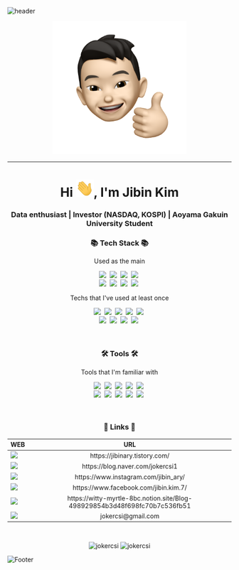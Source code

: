 ![header](https://capsule-render.vercel.app/api?type=waving&color=auto&height=200&section=header&text=JibinKim%20&animation=scaleIn&fontSize=70)
<p align="center">
<img src="https://github.com/jokercsi/jokercsi/blob/main/profile.png" width="300px">
</p>
<hr>
<h1 align="center">Hi <img width="40px" src="https://raw.githubusercontent.com/ABSphreak/ABSphreak/master/gifs/Hi.gif">, I'm Jibin Kim</h1>
<h3 align="center">Data enthusiast | Investor (NASDAQ, KOSPI) | Aoyama Gakuin University Student</h3>
</p>


<h3 align="center">📚 Tech Stack 📚</h3>

<p align="center"> Used as the main </p>
<p align="center">
	<img src="https://img.shields.io/badge/Python-3766AB?style=for-the-badge&logo=Python&logoColor=white"/></a>&nbsp 
  	<img src="https://img.shields.io/badge/Java-DF3A01?style=for-the-badge&logo=java&logoColor=white"/></a>&nbsp 
	<img src="https://img.shields.io/badge/Javascript-ffb13b?style=for-the-badge&logo=javascript&logoColor=white"/></a>&nbsp
  	<img src="https://img.shields.io/badge/React-61DAFB?style=for-the-badge&logo=React&logoColor=white"/></a>&nbsp
	<br>
  	<img src="https://img.shields.io/badge/React_Native-20232A?style=for-the-badge&logo=react&logoColor=61DAFB"/></a>&nbsp
  	<img src="https://img.shields.io/badge/MySQL-E6B91E?style=for-the-badge&logo=MySql&logoColor=white"/></a>&nbsp 
	<img src="https://img.shields.io/badge/Vue-02318D6?style=for-the-badge&logo=vue.js&logoColor=white"/></a>&nbsp
	<img src="https://img.shields.io/badge/Laravel-FF2D20?style=for-the-badge&&logo=laravel&logoColor=white"/></a>&nbsp 
</p>
<p align="center"> Techs that I've used at least once </p>
<p align="center">
	<img src="https://img.shields.io/badge/C-A8B9CC?style=for-the-badge&logo=C&logoColor=white"/></a>&nbsp
	<img src="https://img.shields.io/badge/C++-00599C?style=for-the-badge&logo=C%2B%2B&logoColor=white"/></a>&nbsp 
  	<img src="https://img.shields.io/badge/Android%20Studio-3DDC84?style=for-the-badge&logo=Android&logoColor=white"/></a>&nbsp 
  	<img src="https://img.shields.io/badge/SpringBoot-6DB33F?style=for-the-badge&logo=Spring&logoColor=white"/></a>&nbsp 
  	<img src="https://img.shields.io/badge/SQLite-092E20?style=for-the-badge&logo=sqlite&logoColor=white"/></a>&nbsp 
	<br>
	<img src="https://img.shields.io/badge/Ruby-E50914?style=for-the-badge&logo=ruby&logoColor=white"/></a>&nbsp
	<img src="https://img.shields.io/badge/R-75AADB?style=for-the-badge&logo=r&logoColor=white"/></a>&nbsp
	<img src="https://img.shields.io/badge/PHP-39E09B?style=for-the-badge&logo=php&logoColor=white"/></a>&nbsp 
	<img src="https://img.shields.io/badge/Typescript-3178C6?style=for-the-badge&logo=typescript&logoColor=white"/></a>&nbsp 
</p>
<br>
<h3 align="center">🛠️ Tools 🛠️</h3>
<p align="center"> Tools that I'm familiar with </p>

<p align="center">  
	<img src="https://img.shields.io/badge/Slack-4A154B?style=for-the-badge&logo=slack&logoColor=white"/></a>&nbsp
	<img src="https://img.shields.io/badge/Jira-0052CC?style=for-the-badge&logo=Jira&logoColor=white"/></a>&nbsp
	<img src="https://img.shields.io/badge/Udemy-EC5252?style=for-the-badge&logo=Udemy&logoColor=white"/></a>&nbsp
	<img src="https://img.shields.io/badge/Figma-F24E1E?style=for-the-badge&logo=figma&logoColor=white"/></a>&nbsp
	<img src="https://img.shields.io/badge/Adobe%20XD-470137?style=for-the-badge&logo=Adobe%20XD&logoColor=#FF61F6"/></a>&nbsp
	<br>
  	<img src="https://img.shields.io/badge/AWS-FF9900?style=for-the-badge&logo=amazon-aws&logoColor=white"/></a>&nbsp
	<img src="https://img.shields.io/badge/Linux-FCC624?style=for-the-badge&logo=linux&logoColor=white"/></a>&nbsp
	<img src="https://img.shields.io/badge/Ubuntu-E95420?style=for-the-badge&logo=ubuntu&logoColor=white"/></a>&nbsp
	<img src="https://img.shields.io/badge/Miro-050038?style=for-the-badge&logo=Miro&logoColor=white"/></a>&nbsp
	<img src="https://img.shields.io/badge/Docker-2496ED?style=for-the-badge&logo=docker&logoColor=white"/></a>&nbsp 
</p>
  
<br>

<h3 align="center"> 🍒 Links 🍒 </h3>

<table align="center">
    <thead>
        <tr>
            <th align="left">WEB</th>
            <th align="center">URL</th>
        </tr>
    </thead>
    <tbody>
        <tr>
            <td align="left"><a href="https://jibinary.tistory.com/"><img src="https://img.shields.io/badge/Tistory-000000?style=for-the-badge&logo=Tistory&logoColor=white"/></a></td>
            <td align="center">https://jibinary.tistory.com/</td>
        </tr>
        <tr>
            <td align="left"><img src="https://img.shields.io/badge/Naver-03C75A?style=for-the-badge&logo=Naver&logoColor=white"/></a></td>
            <td align="center">https://blog.naver.com/jokercsi1</td>
        </tr>
        <tr>
            <td align="left"><a href="https://www.instagram.com/jibin_ary/"><img src="https://img.shields.io/badge/Instagram-E4405F?style=for-the-badge&logo=Instagram&logoColor=white&link=https://www.instagram.com/jibin_ary/"/></a></td>
            <td align="center">https://www.instagram.com/jibin_ary/</td>
        </tr>
        <tr>
            <td align="left"><a href="https://www.facebook.com/jibin.kim.7/"><img src="https://img.shields.io/badge/Facebook-1877F2?style=for-the-badge&logo=facebook&logoColor=white"/></a></td>
            <td align="center">https://www.facebook.com/jibin.kim.7/</td>
        </tr>
        <tr>
            <td align="left"><a href="https://witty-myrtle-8bc.notion.site/Blog-498929854b3d48f698fc70b7c536fb51"><img src="https://img.shields.io/badge/Notion-000000?style=for-the-badge&logo=notion&logoColor=white"/></a></td>
            <td align="center">https://witty-myrtle-8bc.notion.site/Blog-498929854b3d48f698fc70b7c536fb51</td>
        </tr>
        <tr>
            <td align="left"><a href="mailto:jokercsi@gmail.com"><img src="https://img.shields.io/badge/Gmail-d14836?style=for-the-badge&logo=Gmail&logoColor=white&link=jokercsi@gmail.com"/></a></td>
            <td align="center">jokercsi@gmail.com</td>
        </tr>
    </tbody>
</table>
  
<br>
<p align="center">
	<img src="https://github-readme-stats.vercel.app/api/top-langs/?username=jokercsi&layout=compact&hide=html" alt="jokercsi"/>  
	<img src="https://github-readme-stats.vercel.app/api?username=jokercsi&show_icons=true" alt="jokercsi"/>
</p>

![Footer](https://capsule-render.vercel.app/api?type=waving&color=auto&height=200&section=footer)

